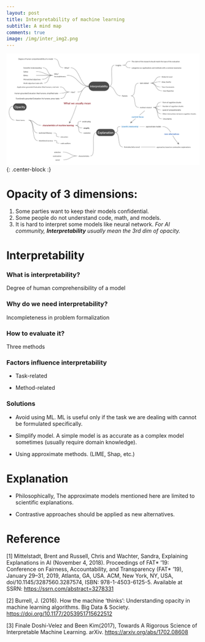 ```yaml
---
layout: post
title: Interpretability of machine learning
subtitle: A mind map
comments: true
image: /img/inter_img2.png
---
```


![map](/img/inter_map.png){: .center-block :}

# Opacity of 3 dimensions:
1. Some parties want to keep their models confidential.
2. Some people do not understand code, math, and models.
3. It is hard to interpret some models like neural network.
*For AI community, **Interpretability** usually mean the 3rd dim of opacity.*

# Interpretability
### What is interpretability?
Degree of human comprehensibility of a model

### Why do we need interpretability?
Incompleteness in problem formalization

### How to evaluate it? 
Three methods

### Factors influence interpretability
- Task-related

- Method-related 

### Solutions
- Avoid using ML. ML is useful only if the task we are dealing with cannot be formulated specifically.

- Simplify model. A simple model is as accurate as a complex model sometimes (usually require domain knowledge).

- Using approximate methods. (LIME, Shap, etc.)

# Explanation
- Philosophically, The approximate models mentioned here are limited to scientific explanations.

- Contrastive approaches should be applied as new alternatives.


# Reference
[1] Mittelstadt, Brent and Russell, Chris and Wachter, Sandra, Explaining Explanations in AI (November 4, 2018). Proceedings of FAT* ’19: Conference on Fairness, Accountability, and Transparency (FAT* ’19), January 29–31, 2019, Atlanta, GA, USA. ACM, New York, NY, USA, doi/10.1145/3287560.3287574, ISBN: 978-1-4503-6125-5. Available at SSRN: https://ssrn.com/abstract=3278331

[2] Burrell, J. (2016). How the machine ‘thinks’: Understanding opacity in machine learning algorithms. Big Data & Society. https://doi.org/10.1177/2053951715622512

[3] Finale Doshi-Velez and Been Kim(2017), Towards A Rigorous Science of Interpretable Machine Learning. arXiv. https://arxiv.org/abs/1702.08608 
